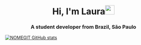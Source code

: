 <h1 align="center">Hi, I'm Laura<img src=https://github.com/TheDudeThatCode/TheDudeThatCode/blob/master/Assets/Earth.gif width="30"></h1>
<h3 align="center">A student developer from Brazil, São Paulo</h3>

[![NOMEGIT GitHub stats](https://github-readme-stats.vercel.app/api?username=laura4343)](https://github.com/laura4343/github-readme-stats)
